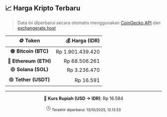 

<!-- HARGA_KRIPTO -->
## 📈 Harga Kripto Terbaru

> Data ini diperbarui secara otomatis menggunakan [CoinGecko API](https://www.coingecko.com/) dan [exchangerate.host](https://exchangerate.host/)

<div align="center">

| 🪙 Token | 💰 Harga (IDR) |
|:------:|---------------:|
| 🟠 **Bitcoin (BTC)**   | Rp 1.901.439.420 |
| 🔵 **Ethereum (ETH)**  | Rp 68.506.261 |
| 🟣 **Solana (SOL)**    | Rp 3.236.470 |
| 🟢 **Tether (USDT)**   | Rp 16.591 |

---

💱 **Kurs Rupiah (USD → IDR)**: Rp 16.584

🕒 <sub>Terakhir diperbarui: 13/10/2025, 12.13.53</sub>

</div>
<!-- /HARGA_KRIPTO -->